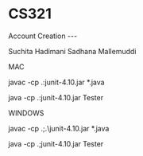 # CS321

Account Creation --- 

Suchita Hadimani
Sadhana Mallemuddi

MAC

javac -cp .:junit-4.10.jar *.java

java -cp .:junit-4.10.jar Tester


WINDOWS

javac -cp .;.\junit-4.10.jar *.java

java -cp .;junit-4.10.jar Tester

